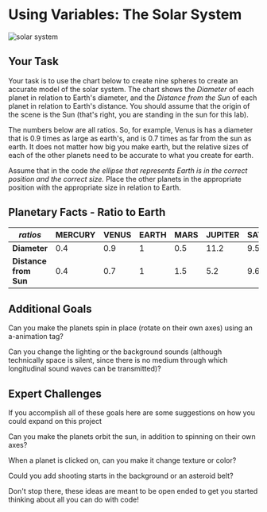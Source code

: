 # Using Variables: The Solar System

![solar system](https://s3.amazonaws.com/upperline/curriculum-assets/p5js/labs/solar-system.png)


## Your Task

Your task is to use the chart below to create nine spheres to create an accurate model of the solar system. The chart shows the *Diameter* of each planet in relation to Earth's diameter, and the *Distance from the Sun* of each planet in relation to Earth's distance. You should assume that the origin of the scene is the Sun (that's right, you are standing in the sun for this lab).

The numbers below are all ratios. So, for example, Venus is has a diameter that is 0.9 times as large as earth's, and is 0.7 times as far from the sun as earth. It does not matter how big you make earth, but the relative sizes of each of the other planets need to be accurate to what you create for earth. 

Assume that in the code *the ellipse that represents Earth is in the correct position and the correct size.* Place the other planets in the appropriate position with the appropriate size in relation to Earth.


## Planetary Facts - Ratio to Earth
*ratios* | MERCURY | VENUS | EARTH | MARS | JUPITER | SATURN | URANUS | NEPTUNE | PLUTO
 --- | --- | --- | --- | --- | --- | --- | --- | --- | --- |
 **Diameter** | 0.4 |	0.9 |	1	| 0.5 | 11.2 | 9.5 | 4.0 | 3.9 |	0.2
 **Distance from Sun** | 0.4 | 0.7 | 1 | 1.5 |	5.2 | 9.6 |	19.2 |	30.1 |	39.5



## Additional Goals

Can you make the planets spin in place (rotate on their own axes) using an a-animation tag? 

Can you change the lighting or the background sounds (although technically space is silent, since there is no medium through which longitudinal sound waves can be transmitted)?


## Expert Challenges

If you accomplish all of these goals here are some suggestions on how you could expand on this project

Can you make the planets orbit the sun, in addition to spinning on their own axes? 

When a planet is clicked on, can you make it change texture or color? 

Could you add shooting starts in the background or an asteroid belt?

Don't stop there, these ideas are meant to be open ended to get you started thinking about all you can do with code!
